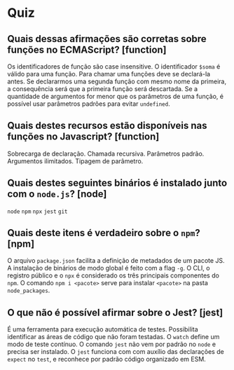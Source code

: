 # Quiz

## Quais dessas afirmações são corretas sobre funções no ECMAScript? [function]
Os identificadores de função são case insensitive.
O identificador `$soma` é válido para uma função.
Para chamar uma funções deve se declará-la antes.
Se declararmos uma segunda função com mesmo nome da primeira, a consequência será que a primeira função será descartada.
Se a quantidade de argumentos for menor que os parâmetros de uma função, é possível usar parâmetros padrões para evitar `undefined`.

## Quais destes recursos estão disponíveis nas funções no Javascript? [function]
Sobrecarga de declaração.
Chamada recursiva.
Parâmetros padrão.
Argumentos ilimitados.
Tipagem de parâmetro.

## Quais destes seguintes binários é instalado junto com o `node.js`? [node]
`node`
`npm`
`npx`
`jest`
`git`

## Quais deste itens é verdadeiro sobre o `npm`? [npm]
O arquivo `package.json` facilita a definição de metadados de um pacote JS.
A instalação de binários de modo global é feito com a flag `-g`.
O CLI, o registro público e o `npx` é considerado os três principais componentes do `npm`.
O comando `npm i <pacote>` serve para instalar `<pacote>` na pasta `node_packages`.

## O que não é possível afirmar sobre o Jest? [jest]
É uma ferramenta para execução automática de testes.
Possibilita identificar as áreas de código que não foram testadas.
O `watch` define um modo de teste contínuo.
O comando `jest` não vem por padrão no `node` e precisa ser instalado.
O `jest` funciona com com auxílio das declarações de `expect` no `test`, e reconhece por padrão código organizado em ESM.